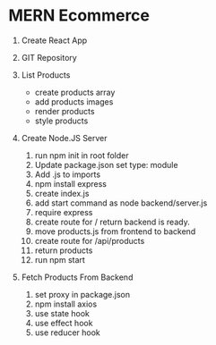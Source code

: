 # MERN Ecommerce

1. Create React App
2. GIT Repository
3. List Products 
   - create products array
   - add products images
   - render products
   - style products
4. Create Node.JS Server
   1. run npm init in root folder
   2. Update package.json set type: module 
   3. Add .js to imports
   4. npm install express
   5. create index.js
   6. add start command as node backend/server.js
   7. require express
   8. create route for / return backend is ready.
   9. move products.js from frontend to backend
   10. create route for /api/products
   11. return products
   12. run npm start

5. Fetch Products From Backend
   1. set proxy in package.json
   2. npm install axios
   3. use state hook
   4. use effect hook
   5. use reducer hook
   
